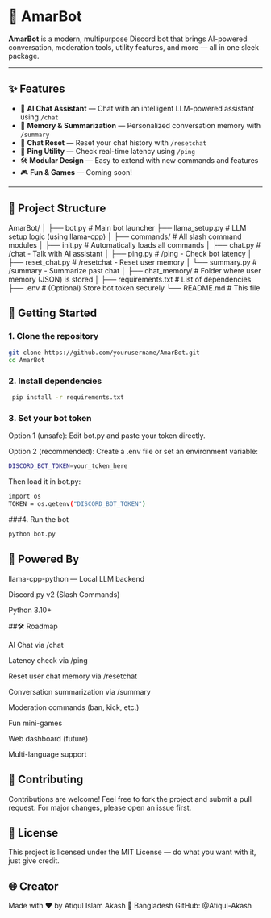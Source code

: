 # 🤖 AmarBot

**AmarBot** is a modern, multipurpose Discord bot that brings AI-powered conversation, moderation tools, utility features, and more — all in one sleek package.

---

## ✨ Features

- 💬 **AI Chat Assistant** — Chat with an intelligent LLM-powered assistant using `/chat`
- 🧠 **Memory & Summarization** — Personalized conversation memory with `/summary`
- 🧹 **Chat Reset** — Reset your chat history with `/resetchat`
- 📶 **Ping Utility** — Check real-time latency using `/ping`
- 🛠️ **Modular Design** — Easy to extend with new commands and features
- 🎮 **Fun & Games** — Coming soon!

---

## 📁 Project Structure
AmarBot/
│
├── bot.py # Main bot launcher
├── llama_setup.py # LLM setup logic (using llama-cpp)
│
├── commands/ # All slash command modules
│ ├── init.py # Automatically loads all commands
│ ├── chat.py # /chat - Talk with AI assistant
│ ├── ping.py # /ping - Check bot latency
│ ├── reset_chat.py # /resetchat - Reset user memory
│ └── summary.py # /summary - Summarize past chat
│
├── chat_memory/ # Folder where user memory (JSON) is stored
│
├── requirements.txt # List of dependencies
├── .env # (Optional) Store bot token securely
└── README.md # This file

## 🚀 Getting Started

### 1. Clone the repository

```bash
git clone https://github.com/yourusername/AmarBot.git
cd AmarBot
```
### 2. Install dependencies
```bash
 pip install -r requirements.txt
```
### 3. Set your bot token
Option 1 (unsafe):
Edit bot.py and paste your token directly.

Option 2 (recommended):
Create a .env file or set an environment variable:

```bash
DISCORD_BOT_TOKEN=your_token_here
```
Then load it in bot.py:
```bash
import os
TOKEN = os.getenv("DISCORD_BOT_TOKEN")
```
###4. Run the bot
```bash
python bot.py
```

## 🧠 Powered By

llama-cpp-python — Local LLM backend

Discord.py v2 (Slash Commands)

Python 3.10+


##🛠️ Roadmap

 AI Chat via /chat

 Latency check via /ping

 Reset user chat memory via /resetchat

 Conversation summarization via /summary

 Moderation commands (ban, kick, etc.)

 Fun mini-games

 Web dashboard (future)

 Multi-language support


## 🤝 Contributing

Contributions are welcome! Feel free to fork the project and submit a pull request. For major changes, please open an issue first.


## 📄 License
This project is licensed under the MIT License — do what you want with it, just give credit.


## 🌐 Creator
Made with ❤️ by Atiqul Islam Akash
📍 Bangladesh
GitHub: @Atiqul-Akash

